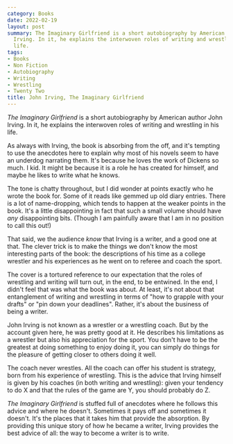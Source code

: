 ```yaml
---
category: Books
date: 2022-02-19
layout: post
summary: The Imaginary Girlfriend is a short autobiography by American author John
  Irving. In it, he explains the interwoven roles of writing and wrestling in his
  life.
tags:
- Books
- Non Fiction
- Autobiography
- Writing
- Wrestling
- Twenty Two
title: John Irving, The Imaginary Girlfriend
---
```


*The Imaginary Girlfriend* is a short autobiography by American author John Irving. In it, he explains the interwoven roles of writing and wrestling in his life.

As always with Irving, the book is absorbing from the off, and it's tempting to use the anecdotes here to explain why most of his novels seem to have an underdog narrating them. It's because he loves the work of Dickens so much. I kid. It might be because it is a role he has created for himself, and maybe he likes to write what he knows. 

The tone is chatty throughout, but I did wonder at points exactly who he wrote the book for.  Some of it reads like gemmed up old diary entries. There is a lot of name-dropping, which tends to happen at the weaker points in the book. It's a little disappointing in fact that such a small volume should have *any* disappointing bits. (Though I am painfully aware that I am in no position to call this out!)

That said, we the audience *know* that Irving is a writer, and a good one at that. The clever trick is to make the things we don't know the most interesting parts of the book: the descriptions of his time as a college wrestler and his experiences as he went on to referee and coach the sport.

The cover is a tortured reference to our expectation that the roles of wrestling and writing will turn out, in the end, to be entwined. In the end, I didn't feel that was what the book was about. At least, it's not about that entanglement of writing and wrestling in terms of "how to grapple with your drafts" or "pin down your deadlines". Rather, it's about the business of being a writer.

John Irving is not known as a wrestler or a wrestling coach. But by the account given here, he was pretty good at it. He describes his limitations as a wrestler but also his appreciation for the sport. You don't have to be the greatest at doing something to enjoy doing it, you can simply do things for the pleasure of getting closer to others doing it well.

The coach never wrestles. All the coach can offer his student is strategy, born from his experience of wrestling. This is the advice that Irving himself is given by his coaches (in both writing and wrestling): given your tendency to do X and that the rules of the game are Y, you should probably do Z.

*The Imaginary Girlfriend* is stuffed full of anecdotes where he follows this advice and where he doesn't. Sometimes it pays off and sometimes it doesn't. It's the places that it takes him that provide the absorption. By providing this unique story of how he became a writer, Irving provides the best advice of all: the way to become a writer is to write.